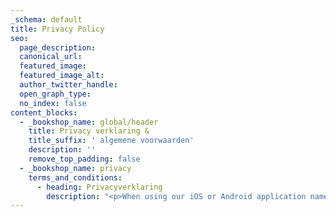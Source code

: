 ```yaml
---
_schema: default
title: Privacy Policy
seo:
  page_description:
  canonical_url:
  featured_image:
  featured_image_alt:
  author_twitter_handle:
  open_graph_type:
  no_index: false
content_blocks:
  - _bookshop_name: global/header
    title: Privacy verklaring &
    title_suffix: ' algemene voorwaarden'
    description: ''
    remove_top_padding: false
  - _bookshop_name: privacy
    terms_and_conditions:
      - heading: Privacyverklaring
        description: "<p>When using our iOS or Android application named tripleblue or if you visit one of the tripleblue websites (triple.blue, app.triple.blue, vve-notulist.nl, ai-notulist.nl) or contact us, we receive information about you. In this privacy statement, we explain what we do with that information. We always handle your information carefully and store it securely. If you have questions or want to know what information we have about you, please contact us. We may adjust this privacy statement if we find it necessary. Therefore, we recommend you to regularly review this privacy statement, so you are aware of these changes.</p><p>This privacy statement was last modified on January 4, 2024.</p><h3><strong>Table of Contents</strong></h3><p>1. <strong> </strong>When do you apply this privacy statement?</p><p>2. Who uses your data?</p><p>3. Whose data do we use?</p><p>4. How do we obtain your data?</p><p>5. What data of yours do we use?</p><p>6. For what purposes do we use your data?</p><p>7. How long do we keep your data?</p><p>8. Who do we share your data with?</p><p>9. Where do we store your data?</p><p>10. How secure is your data with us?</p><p>11. What can you ask from us?</p><p>12. Which rules apply to this privacy statement?</p><p>13. What cookies do we use?</p><p>14. What do we do with data from minors?</p><p>15. Do you have a question about this privacy statement?</p><p>\_</p><p><strong>1. When do you apply this privacy statement?</strong></p><p>This privacy statement applies to all personal data that we process and to all domains related to us. This concerns the personal data of everyone who has ever been in contact with us or has visited our website, such as visitors, customers, and business contacts. Personal data are all data that can be traced back to you as an individual, such as your name, telephone number, IP address, customer number, or surfing behavior. If you want to know more about personal data, please visit the website of the Personal Data Authority.</p><p><strong>2. Who uses my data?</strong></p><p>Tripleblue GmbH is responsible for the website www.triple.blue and thus the responsible organization for the use of your personal data as described in this privacy statement. The full details are:</p><p>Tripleblue GmbH</p><p>Müllheimerstrasse 55</p><p>4310 Basel</p><p>4057</p><p><strong>3. Whose data do we use?</strong></p><p>We process the personal data of everyone who has been in contact with us or has visited our website. These include visitors, private customers, business customers, and contacts of our partners.</p><p><strong>4. How do we get your data?</strong></p><p>We receive the data directly from you as soon as you:</p><ul><li>use our Android application tripleblue</li><li>use our iOS application tripleblue&nbsp;</li><li>visit our website</li><li>create an account</li><li>fill in data on our website</li></ul><p><strong>5. What data do we use from you?</strong></p><p>We use the following data:</p><ul><li>name</li><li>gender</li><li>home address or business address</li><li>email address</li><li>telephone number</li><li>payment details</li></ul><p><strong>6. What do we use your data for?</strong></p><p>We only use your personal data for the purpose for which we are allowed to use it:</p><ul><li>we have received your consent to use your personal data</li><li>we use your data because we want to give you as a customer the best service and we cannot do that without that information</li></ul><p>\_</p><p><strong>7. How long do we keep your data?</strong></p><p>We retain your personal data for as long as required by law and as long as necessary for the purpose for which we use your data. For example, as long as you are a customer of ours, we keep your data according to the legal retention period of seven years. After that, we only keep your data for statistical purposes and to handle any complaints or legal matters. If you would like to know more about how long we keep specific data of yours, please contact us.</p><p><strong>8. Who do we share your data with?</strong></p><p>Your personal data is only used by us. We will never share your personal data with others.</p><p>\_</p><p><strong>9. Where do we store your data?</strong></p><p>We process your data within the European Economic Area (EEA). This means that we also store your data within the EEA. In some cases, your personal data are processed outside the EEA. Unfortunately, the regulations in those countries do not always offer the same level of personal data protection as in the Netherlands. Therefore, we have ensured that your personal data are protected just as well in those cases as they are here. We have done this by making arrangements with those who handle your data outside the EEA. This way, your data remain safe. If you have any questions about this, please feel free to contact us.</p><p>\_</p><p><strong>10. How secure is your data with us?</strong></p><p>We have made significant efforts to secure your data both organizationally and technically as well as possible. We have secured our systems and various means of communication to ensure that your data do not end up in the hands of others. Therefore, your data are safe with us. We also ensure that your data are only used by people who have been given permission by us to do so. If you have questions about the specific way of securing, please contact us.</p><p>\_</p><p><strong>11. What can you ask from us?</strong></p><p>Because we use your personal data, you have various rights. We list these rights for you below.</p><p>\_</p><p><strong>Right to information</strong></p><p>We must explain to you in a clear and understandable way what we do with your data and what control you have over it. That's why we explain in detail in this privacy statement which data we collect from you and how we handle your data.</p><p>\_</p><p><strong>Right of access. </strong>You can always ask us to view the data we have about you.</p><p><strong>Right to rectification. </strong>You can ask us to correct your data if it is incorrect or incomplete.</p><p><strong>Right to object. </strong>You can object to the processing of your data if you disagree with the way we handle your personal data.<p>This right applies to the data we use for direct marketing. This means you can let us know if you no longer wish to receive mail from us. This also applies to personalized recommendations on our website.</p><p><strong>Right to data portability </strong>If you are a customer with us or have given consent for the use of your data, you can ask us to send you the digital data we have about you. This way, you can transfer that data to another organization if you wish.</p><p><strong>Right to restriction. </strong>You can ask us to restrict the use of your data. This means that in certain cases, we may only store your data but not use it.</p><p><strong>Right to be forgotten. </strong>You can ask us to delete all the data we have about you. We will then delete all data that can be traced back to you. In some cases, we cannot or may not yet delete your data. For example, we are required to keep some data for 7 years for the tax authorities.</p><p><strong>Right to file a complaint. </strong>You can file a complaint about the way we handle your data.If you have a complaint, we would like to resolve it for you. For that, please contact our Data Protection Officer. You also have the right to file a complaint with the Data Protection Authority. Of course, we hope it doesn't come to that, but in the ultimate case, you also have the right to take the matter to court. In that case, it will be the court in the location of Tripleblue GmbH that will handle your complaint.</p><p><strong>How do I submit a request or complaint? </strong>Send your request or complaint to our Data Protection Officer via dennis@triple.blue. We will process your request or complaint within 30 days. If there are multiple requests or complaints, or if your request or complaint is complex, this may take more time. In that case, we will contact you at the latest within 60 days. We may ask you to identify yourself. In that case, we ask for your details to ensure that you are the correct person whose personal data is involved.</p><p>\_</p><p><strong>12. What rules apply to this privacy statement?</strong></p><p>Our privacy statement must meet various conditions. These conditions are particularly found in the General Data Protection Regulation.In addition, the general rules that apply under Dutch law apply to our privacy statement.</p><p>\_</p><p><strong>13. Which cookies do we use?</strong></p><p>You can indicate which of your data we may use. If you have given us permission to personalize your profile based on your surfing and search behavior, we can set our website specifically for you so that it becomes easier and more personal to use. We do this using cookies. A cookie is a small text file that is placed on your hardware when you visit our website.</p><p>We use the following types of cookies on our website:</p><ul><li>functional cookies, such as session and login cookies for keeping track of session and login information</li><li>anonymized analytical cookies, to gain insight into visits to our website based on information about visitor numbers, popular pages and popular topics</li> </ul><p>\_</p><p><strong>14. What do we do with data from minors?</strong></p><p>We do not specifically target minors with our website or as an organization.This means that if you are under 18 years of age, you need permission from a parent or guardian to use our website. If you are a minor when you visit our website or webshop, we assume that you have received this permission before your visit.</p><p>\_</p><p><strong>15. Do you have a question about this privacy statement?</strong></p><p>Do you have a question about our privacy statement? Please feel free to contact us by sending an email to dennis@triple.blue. We are happy to help you.</p><p>\_</p>"
---
```

